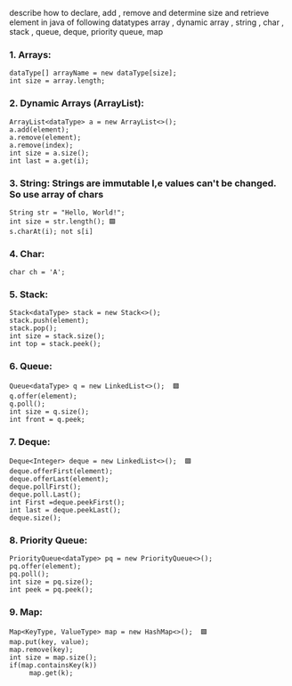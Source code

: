 describe how to declare, add , remove and determine size and retrieve element in  java  of following datatypes array , dynamic array , string , char , stack , queue, deque, priority queue, map
  
### 1. Arrays:
```
dataType[] arrayName = new dataType[size];
int size = array.length;
```

### 2. Dynamic Arrays (ArrayList):
```
ArrayList<dataType> a = new ArrayList<>();
a.add(element);
a.remove(element);
a.remove(index);
int size = a.size();
int last = a.get(i);
```

### 3. String: Strings are immutable I,e values can't be changed. So use array of chars
```
String str = "Hello, World!";
int size = str.length(); 🟩
s.charAt(i); not s[i]
```

### 4. Char:
```
char ch = 'A';
```

### 5. Stack:
```
Stack<dataType> stack = new Stack<>();
stack.push(element);
stack.pop();
int size = stack.size();
int top = stack.peek();
```

### 6. Queue:
```
Queue<dataType> q = new LinkedList<>();  🟩
q.offer(element);
q.poll();
int size = q.size();
int front = q.peek;
```

### 7. Deque:
```
Deque<Integer> deque = new LinkedList<>();  🟩
deque.offerFirst(element);
deque.offerLast(element);
deque.pollFirst();
deque.poll.Last();
int First =deque.peekFirst();
int last = deque.peekLast();
deque.size();
```

### 8. Priority Queue:
```
PriorityQueue<dataType> pq = new PriorityQueue<>();
pq.offer(element);
pq.poll();
int size = pq.size();
int peek = pq.peek();
```

### 9. Map:
```
Map<KeyType, ValueType> map = new HashMap<>();  🟩
map.put(key, value);
map.remove(key);
int size = map.size();
if(map.containsKey(k))
     map.get(k);

```
